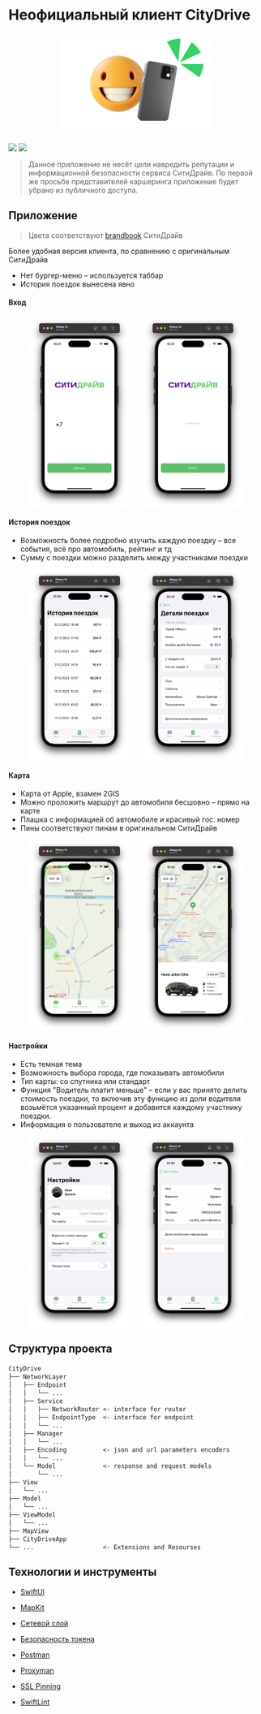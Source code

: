 # Неофициальный клиент CityDrive

<div align="center">
    <img src="img/image_selfie.png" alt="AppIcon" height="200">
</div>

![](https://img.shields.io/badge/iOS-17%2B-green?logo=apple)
![](https://img.shields.io/badge/Swift%205.9-FA7343?style=flat&logo=swift&logoColor=white)

> Данное приложение не несёт цели навредить репутации и информационной безопасности сервиса СитиДрайв. По первой же просьбе представителей каршеринга приложение будет убрано из публичного доступа.

## Приложение

> Цвета соответствуют [brandbook](https://vc.ru/citydrive/320352-keys-sitidrayv-kak-brendu-s-mnogoletney-istoriey-za-mesyac-obnovit-aydentiku-i-dizayn-vseh-poverhnostey) СитиДрайв

Более удобная версия клиента, по сравнению с оригинальным СитиДрайв
* Нет бургер-меню – используется таббар
* История поездок вынесена явно


#### Вход

<div style="display: flex; flex-direction: row; flex-wrap: wrap; justify-content: center; column-gap: 24px; row-gap: 20px;">
  <img src="img/0.png" style="width:200px;">
  <img src="img/0.1.png" style="width:200px;">
</div>

#### История поездок

* Возможность более подробно изучить каждую поездку – все события, всё про автомобиль, рейтинг и тд
* Сумму с поездки можно разделить между участниками поездки

<div style="display: flex; flex-direction: row; flex-wrap: wrap; justify-content: center; column-gap: 24px; row-gap: 20px;">
  <img src="img/2.png" style="width:200px;">
  <img src="img/2.1.png" style="width:200px;">
</div>

#### Карта

* Карта от Apple, взамен 2GIS
* Можно проложить маршрут до автомобиля бесшовно – прямо на карте
* Плашка с информацией об автомобиле и красивый гос. номер
* Пины соответствуют пинам в оригинальном СитиДрайв

<div style="display: flex; flex-direction: row; flex-wrap: wrap; justify-content: center; column-gap: 24px; row-gap: 20px;">
  <img src="img/1.png" style="width:200px;">
  <img src="img/1.1.png" style="width:200px;">
</div>

#### Настройки

* Есть темная тема
* Возможность выбора города, где показывать автомобили
* Тип карты: со спутника или стандарт
* Функция "Водитель платит меньше" – если у вас принято делить стоимость поездки, то включив эту функцию из доли водителя возьмётся указанный процент и добавится каждому участнику поездки.
* Информация о пользователе и выход из аккаунта

<div style="display: flex; flex-direction: row; flex-wrap: wrap; justify-content: center; column-gap: 24px; row-gap: 20px;">
  <img src="img/3.png" style="width:200px;">
  <img src="img/3.1.png" style="width:200px;">
</div>

## Структура проекта

```
CityDrive
├── NetworkLayer
│   ├── Endpoint
│   │   └── ...
│   ├── Service
│   │   ├── NetworkRouter <- interface for router
│   │   ├── EndpointType  <- interface for endpoint
│   │   └── ...
│   ├── Manager
│   │   └── ...
│   ├── Encoding          <- json and url parameters encoders
│   │   └── ...
│   └── Model             <- response and request models
│       └── ...
├── View
│   └── ...
├── Model
│   └── ...
├── ViewModel
│   └── ...
├── MapView
├── CityDriveApp
└── ...                   <- Extensions and Resourses
```

## Технологии и инструменты

- [SwiftUI](https://developer.apple.com/xcode/swiftui/)
- [MapKit](https://developer.apple.com/documentation/mapkit/mapkit_for_swiftui)
- [Сетевой слой](https://habr.com/ru/articles/443514/)
- [Безопасность токена](https://github.com/jrendel/SwiftKeychainWrapper)

- [Postman](https://www.postman.com/)
- [Proxyman](https://proxyman.io/)
- [SSL Pinning](https://gist.github.com/UbahWin/fd4ccec403e41de3918df2f863bd8e91)
- [SwiftLint](https://github.com/realm/SwiftLint)
